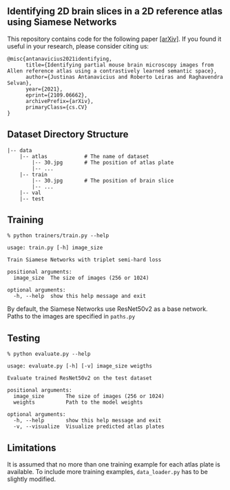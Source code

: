 ## Identifying 2D brain slices in a 2D reference atlas using Siamese Networks

This repository contains code for the following paper [[arXiv]](https://arxiv.org/abs/2109.06662). If you found it useful in your research, please consider citing us:

```
@misc{antanavicius2021identifying,
      title={Identifying partial mouse brain microscopy images from Allen reference atlas using a contrastively learned semantic space}, 
      author={Justinas Antanavicius and Roberto Leiras and Raghavendra Selvan},
      year={2021},
      eprint={2109.06662},
      archivePrefix={arXiv},
      primaryClass={cs.CV}
}
```

## Dataset Directory Structure
        
	|-- data
	    |-- atlas            # The name of dataset
	        |-- 30.jpg       # The position of atlas plate
            |-- ...
        |-- train
            |-- 30.jpg       # The position of brain slice
            |-- ...
        |-- val
        |-- test

## Training

`% python trainers/train.py --help `
```
usage: train.py [-h] image_size

Train Siamese Networks with triplet semi-hard loss

positional arguments:
  image_size  The size of images (256 or 1024)

optional arguments:
  -h, --help  show this help message and exit
```

By default, the Siamese Networks use ResNet50v2 as a base network. Paths to the images are specified in `paths.py`



## Testing

`% python evaluate.py --help `
```
usage: evaluate.py [-h] [-v] image_size weigths

Evaluate trained ResNet50v2 on the test dataset

positional arguments:
  image_size       The size of images (256 or 1024)
  weights          Path to the model weights

optional arguments:
  -h, --help       show this help message and exit
  -v, --visualize  Visualize predicted atlas plates
```
## Limitations

 It is assumed that no more than one training example for each atlas plate is available. 
To include more training examples, `data_loader.py` has to be slightly modified.